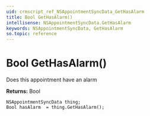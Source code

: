 ```yaml
---
uid: crmscript_ref_NSAppointmentSyncData_GetHasAlarm
title: Bool GetHasAlarm()
intellisense: NSAppointmentSyncData.GetHasAlarm
keywords: NSAppointmentSyncData, GetHasAlarm
so.topic: reference
---
```


# Bool GetHasAlarm()

Does this appointment have an alarm

**Returns:** Bool

```crmscript
NSAppointmentSyncData thing;
Bool hasAlarm  = thing.GetHasAlarm();
```

